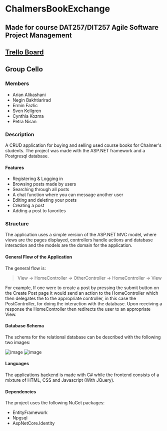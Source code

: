 # ChalmersBookExchange
## Made for course DAT257/DIT257 Agile Software Project Management
## [Trello Board](https://trello.com/b/dV6g5Xvv/cello)
## Group Cello

### Members
- Arian Alikashani
- Negin Bakhtiarirad
- Ermin Fazlic
- Sven Kellgren
- Cynthia Kozma
- Petra Nisan

### Description
A CRUD application for buying and selling used course books for Chalmer's students. The project was made with the ASP.NET framework and a Postgresql database.

#### Features
- Registering & Logging in
- Browsing posts made by users
- Searching through all posts
- A chat function where you can message another user
- Editing and deleting your posts
- Creating a post
- Adding a post to favorites

### Structure
The application uses a simple version of the ASP.NET MVC model, where views are the pages displayed, controllers handle actions and database interaction and the models are
the domain for the application.

#### General Flow of the Application
The general flow is:
> View -> HomeController -> OtherController -> HomeController -> View

For example, If one were to create a post by pressing the submit button on the Create Post page it would send an action to the HomeController which then delegates the to the appropriate controller, in this case the PostController, for doing the interaction with the database. Upon receiving a response the HomeController then redirects the user to an appropriate View.

#### Database Schema
The schema for the relational database can be described with the following two images:

![image](https://user-images.githubusercontent.com/78600091/137588519-dfed90e5-e9aa-4d4d-975d-edfaa116bf69.png)
![image](https://user-images.githubusercontent.com/78600091/137588541-a02e9335-09d1-47f9-a59c-675b3bf85f51.png)

#### Languages
The applications backend is made with C# while the frontend consists of a mixture of HTML, CSS and Javascript (With JQuery).

#### Dependencies
The project uses the following NuGet packages:
- EntityFramework
- Npgsql
- AspNetCore.Identity


